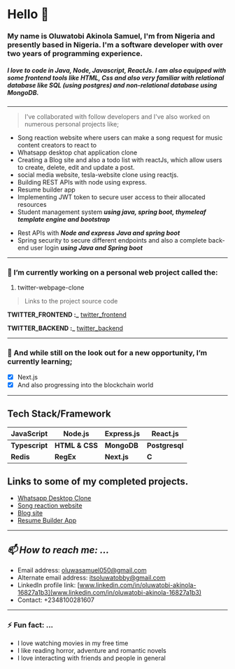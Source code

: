 # Hello 👋

### My name is Oluwatobi Akinola Samuel, I'm from Nigeria and presently based in Nigeria. I'm a software developer with over two years of programming experience. 
##### I love to code in Java, Node, Javascript, ReactJs. I am also equipped with some frontend tools like HTML, Css and also very familiar with relational database like SQL (using postgres) and non-relational database using MongoDB.

<!--[X] My Portfolio: [Tap to Check Portfolio Webpage](https://itsoluwatobby.github.io/Portfolio-website/#contact "my portfolio")-->
---

> I've collaborated with follow developers and I've also worked on numerous personal projects like;

- Song reaction website where users can make a song request for music content creators to react to
- Whatsapp desktop chat application clone 
- Creating a Blog site and also a todo list with reactJs, which allow users to create, delete, edit and update a post. 
- social media website, tesla-website clone using reactjs.
- Building REST APIs with node using express.
- Resume builder app
- Implementing JWT token to secure user access to their allocated resources
- Student management system ***using java, spring boot, thymeleaf template engine and bootstrap***
<!--
- Airbnb site clone and a meme generator using ***ReactJs***
- Tip calculator ***Javascript, HTML & CSS***
-->
- Rest APIs with ***Node and express*** ***Java and spring boot***
- Spring security to secure different endpoints and also a complete back-end user login ***using Java and Spring boot***
***
### 🔭 I’m currently working on a personal web project called the: 
1. twitter-webpage-clone 

> Links to the project source code

<!--**WHATSAPP_FRONTEND :_** [whatsapp_frontend](https://github.com/itsoluwatobby/Chat-Application)

**WHATSAPP_BACKEND :_** [whatsapp_backend](https://github.com/itsoluwatobby/Chat-Application-Backend)-->

**TWITTER_FRONTEND :_** [twitter_frontend](https://github.com/itsoluwatobby/twitter-frontend-clone)

**TWITTER_BACKEND :_** [twitter_backend](https://github.com/itsoluwatobby/twitter-backend-clone)

---
### 🌱 And while still on the look out for a new opportunity, I’m currently learning;
- [x] Next.js
- [x] And also progressing into the blockchain world
***

## Tech Stack/Framework

 | JavaScript | Node.js | Express.js | React.js |
 | ----------- | ----------- | ------------ | ------------- | 
 | **Typescript** | **HTML & CSS** | **MongoDB** | **Postgresql** |
 | **Redis** | **RegEx** | **Next.js** | **C** |

## Links to some of my completed projects.
- [Whatsapp Desktop Clone](https://whatsapp-desktop-clone.onrender.com)
- [Song reaction website](https://graciereacts.onrender.com)
- [Blog site](https://blog-app-ipou.onrender.com/)
- [Resume Builder App](https://resume-builder-u0ip.onrender.com)

---
 ## _📫 How to reach me: ..._
 - Email address: [oluwasamuel050@gmail.com](mailto:oluwasamuel050@gmail.com)
 - Alternate email address: [itsoluwatobby@gmail.com](mailto:itsoluwatobby@gmail.com)
 - LinkedIn profile link: [www.linkedin.com/in/oluwatobi-akinola-16827a1b3](www.linkedin.com/in/oluwatobi-akinola-16827a1b3)
 - Contact: +2348100281607
---
### ⚡ Fun fact: ...
- I love watching movies in my free time
- I like reading horror, adventure and romantic novels
- I love interacting with friends and people in general
